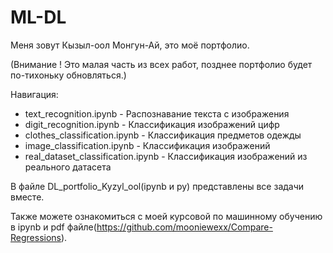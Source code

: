 # ML-DL
Меня зовут Кызыл-оол Монгун-Ай, это моё портфолио.

(Внимание ! Это малая часть из всех работ, позднее портфолио будет по-тихоньку обновляться.)

Навигация:

- text_recognition.ipynb - Распознавание текста с изображения
- digit_recognition.ipynb - Классификация изображений цифр
- clothes_classification.ipynb - Классификация предметов одежды
- image_classification.ipynb - Классификация изображений
- real_dataset_classification.ipynb - Классификация изображений из реального датасета

В файле DL_portfolio_Kyzyl_ool(ipynb и py) представлены все задачи вместе.

Также можете ознакомиться с моей курсовой по машинному обучению в ipynb и pdf файле(https://github.com/mooniewexx/Compare-Regressions).

